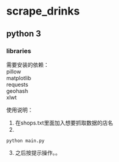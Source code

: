 # scrape_drinks

## python 3

### libraries

需要安装的依赖：  
pillow  
matplotlib  
requests  
geohash  
xlwt

使用说明：  
1. 在shops.txt里面加入想要抓取数据的店名  
2. 
```
python main.py 
```  
3. 之后按提示操作。。


